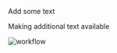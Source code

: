 Add some text

Making additional text available

![workflow](https://github.com/<UserName>/<RepositoryName>/actions/workflows/main.yml/badge.svg)